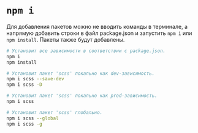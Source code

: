 # `npm i`

Для добавления пакетов можно не вводить команды в терминале, а напрямую добавить строки в файл package.json и запустить `npm i` или `npm install`. Пакеты также будут добавлены.

```bash
# Установит все зависимости в соответствии с package.json.
npm i
npm install

# Установит пакет 'scss' локально как dev-зависимость.
npm i scss --save-dev
npm i scss -D

# Установит пакет 'scss' локально как prod-зависимость.
npm i scss

# Установит пакет 'scss' глобально.
npm i scss --global
npm i scss -g
```
